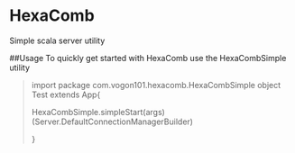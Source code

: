 # HexaComb
Simple scala server utility

##Usage
To quickly get started with HexaComb use the HexaCombSimple utility
>import package com.vogon101.hexacomb.HexaCombSimple
>object Test extends App{
>
>  HexaCombSimple.simpleStart(args)(Server.DefaultConnectionManagerBuilder)
>
>}
